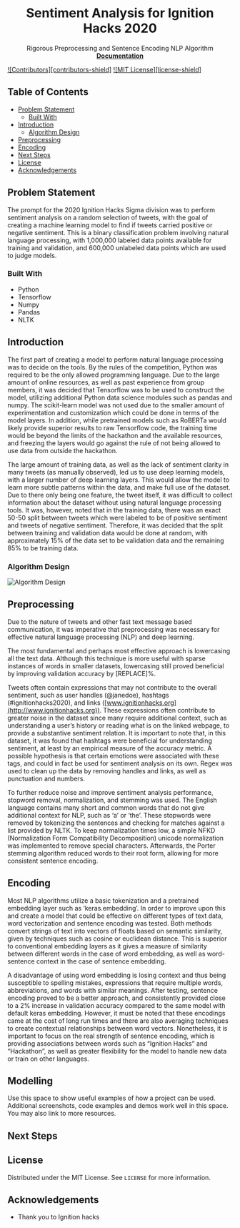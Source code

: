 

  <h1 align="center">Sentiment Analysis for Ignition Hacks 2020</h1>

  <p align="center">
    Rigorous Preprocessing and Sentence Encoding NLP Algorithm
    <br />
    <a href="https://github.com/Positron23/ignitionhacks">
    <strong>Documentation</strong></a>
    <br />
    
[![Contributors][contributors-shield]](https://github.com/Positron23/ignitionhacks/graphs/contributors)
[![MIT License][license-shield]](https://github.com/Positron23/ignitionhacks/blob/master/LICENSE.txt)
## Table of Contents

* [Problem Statement](#problem-statement)
	 * [Built With](#built-with)
* [Introduction](#introduction)
	 * [Algorithm Design](#algorithm-design)
 * [Preprocessing](#preprocessing)
* [Encoding](#encoding)
* [Next Steps](#next-steps)
* [License](#license)
* [Acknowledgements](#acknowledgements)

## Problem Statement

The prompt for the 2020 Ignition Hacks Sigma division was to perform sentiment analysis on a random selection of tweets, with the goal of creating a machine learning model to find if tweets carried positive or negative sentiment. This is a binary classification problem involving natural language processing, with 1,000,000 labeled data points available for training and validation, and 600,000 unlabeled data points which are used to judge models.

### Built With
* Python
* Tensorflow
* Numpy
* Pandas
* NLTK

## Introduction
The first part of creating a model to perform natural language processing was to decide on the tools. By the rules of the competition, Python was required to be the only allowed programming language. Due to the large amount of online resources, as well as past experience from group members, it was decided that Tensorflow was to be used to construct the model, utilizing additional Python data science modules such as pandas and numpy. The scikit-learn model was not used due to the smaller amount of experimentation and customization which could be done in terms of the model layers. In addition, while pretrained models such as RoBERTa would likely provide superior results to raw Tensorflow code, the training time would be beyond the limits of the hackathon and the available resources, and freezing the layers would go against the rule of not being allowed to use data from outside the hackathon.

The large amount of training data, as well as the lack of sentiment clarity in many tweets (as manually observed), led us to use deep learning models, with a larger number of deep learning layers. This would allow the model to learn more subtle patterns within the data, and make full use of the dataset.
Due to there only being one feature, the tweet itself, it was difficult to collect information about the dataset without using natural language processing tools. It was, however, noted that in the training data, there was an exact 50-50 split between tweets which were labeled to be of positive sentiment and tweets of negative sentiment. Therefore, it was decided that the split between training and validation data would be done at random, with approximately 15% of the data set to be validation data and the remaining 85% to be training data.
### Algorithm Design
![Algorithm Design](https://raw.githubusercontent.com/Positron23/ignitionhacks/master/ImageAssets/Dissertation.png)
## Preprocessing
Due to the nature of tweets and other fast text message based communication, it was imperative that preprocessing was necessary for effective natural language processing (NLP) and deep learning.

The most fundamental and perhaps most effective approach is lowercasing all the text data. Although this technique is more useful with sparse instances of words in smaller datasets, lowercasing still proved beneficial by improving validation accuracy by [REPLACE]%.

Tweets often contain expressions that may not contribute to the overall sentiment, such as user handles (@janedoe), hashtags (#ignitionhacks2020), and links ([www.ignitionhacks.org](http://www.ignitionhacks.org)). These expressions often contribute to greater noise in the dataset since many require additional context, such as understanding a user’s history or reading what is on the linked webpage, to provide a substantive sentiment relation. It is important to note that, in this dataset, it was found that hashtags were beneficial for understanding sentiment, at least by an empirical measure of the accuracy metric. A possible hypothesis is that certain emotions were associated with these tags, and could in fact be used for sentiment analysis on its own. Regex was used to clean up the data by removing handles and links, as well as punctuation and numbers.

To further reduce noise and improve sentiment analysis performance, stopword removal, normalization, and stemming was used. The English language contains many short and common words that do not give additional context for NLP, such as ‘a’ or ‘the’. These stopwords were removed by tokenizing the sentences and checking for matches against a list provided by NLTK. To keep normalization times low, a simple NFKD (Normalization Form Compatibility Decomposition) unicode normalization was implemented to remove special characters. Afterwards, the Porter stemming algorithm reduced words to their root form, allowing for more consistent sentence encoding.

## Encoding
 Most NLP algorithms utilize a basic tokenization and a pretrained embedding layer such as ‘keras.embedding’. In order to improve upon this and create a model that could be effective on different types of text data, word vectorization and sentence encoding was tested. Both methods convert strings of text into vectors of floats based on semantic similarity, given by techniques such as cosine or euclidean distance. This is superior to conventional embedding layers as it gives a measure of similarity between different words in the case of word embedding, as well as word-sentence context in the case of sentence embedding.

A disadvantage of using word embedding is losing context and thus being susceptible to spelling mistakes, expressions that require multiple words, abbreviations, and words with similar meanings. After testing, sentence encoding proved to be a better approach, and consistently provided close to a 2% increase in validation accuracy compared to the same model with default keras embedding. However, it must be noted that these encodings came at the cost of long run times and there are also averaging techniques to create contextual relationships between word vectors. Nonetheless, it is important to focus on the real strength of sentence encoding, which is providing associations between words such as “Ignition Hacks” and “Hackathon”, as well as greater flexibility for the model to handle new data or train on other languages.

## Modelling

Use this space to show useful examples of how a project can be used. Additional screenshots, code examples and demos work well in this space. You may also link to more resources.

## Next Steps



<!-- LICENSE -->
## License

Distributed under the MIT License. See `LICENSE` for more information.

<!-- ACKNOWLEDGEMENTS -->
## Acknowledgements

* Thank you to Ignition hacks


